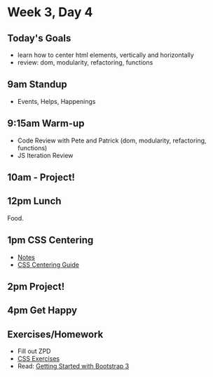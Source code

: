 # Week 3, Day 4

## Today's Goals

- learn how to center html elements, vertically and horizontally
- review: dom, modularity, refactoring, functions

## 9am Standup

- Events, Helps, Happenings

## 9:15am Warm-up

- Code Review with Pete and Patrick (dom, modularity, refactoring, functions)
- JS Iteration Review

## 10am - Project!

## 12pm Lunch

Food.

## 1pm CSS Centering

- [Notes](https://github.com/gSchool/g11-course-curriculum/tree/master/week03/03_lectures/css-centering)
- [CSS Centering Guide](https://css-tricks.com/centering-css-complete-guide/)

## 2pm Project!

## 4pm Get Happy

## Exercises/Homework

- Fill out ZPD
- [CSS Exercises](https://github.com/gSchool/css-exercises)
- Read: [Getting Started with Bootstrap 3](https://realpython.com/blog/python/getting-started-with-bootstrap-3/)
